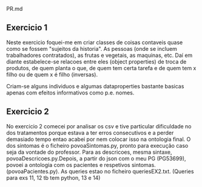 PR.md

## Exercicio 1

Neste exercicio foquei-me em criar classes de coisas contaveis quase como se fossem "sujeitos da historia". As pessoas (onde se incluem trabalhadores contratados), as frutas e vegetais, as maquinas, etc. Daí em diante estabelece-se relacoes entre eles (object properties) de troca de produtos, de quem planta o que, de quem tem certa tarefa e de quem tem x filho ou de quem x é filho (inversas).

Criam-se alguns individuos e algumas dataproperties bastante basicas apenas com efeitos informativos como p.e. nomes.


## Exercicio 2

No exercicio 2 comecei por analisar os csv e tive particular dificuldade no dos tratamentos porque estava a ter erros consecutivos e a perder demasiado tempo entao acabei por nem colocar isso na ontologia final. O dos sintomas é o ficheiro povoaSintomas.py, pronto para execução caso seja da vontade do professor.  Para as descricoes, mesma sintaxe, povoaDescricoes.py.Depois, a partir do json com o meu PG (PG53699), povoei a ontologia com os pacientes e respetivos sintomas. (povoaPacientes.py). As queries estao no ficheiro queriesEX2.txt. (Queries para exs 11, 12 tb tem python, 13 e 14)